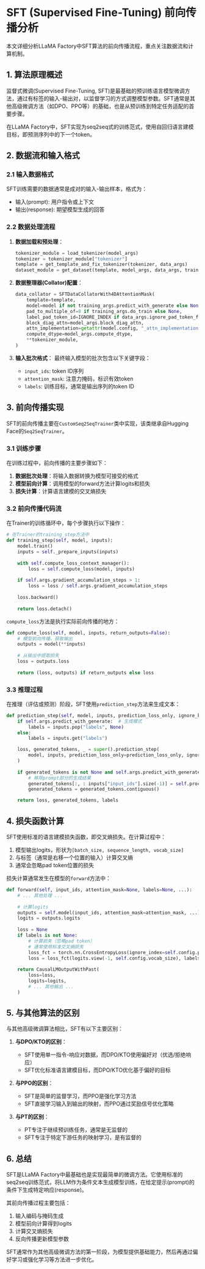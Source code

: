 # SFT (Supervised Fine-Tuning) 前向传播分析

本文详细分析LLaMA Factory中SFT算法的前向传播流程，重点关注数据流和计算机制。

## 1. 算法原理概述

监督式微调(Supervised Fine-Tuning, SFT)是最基础的预训练语言模型微调方法，通过有标签的输入-输出对，以监督学习的方式调整模型参数。SFT通常是其他高级微调方法（如DPO、PPO等）的基础，也是从预训练到特定任务适配的首要步骤。

在LLaMA Factory中，SFT实现为seq2seq式的训练范式，使用自回归语言建模目标，即预测序列中的下一个token。

## 2. 数据流和输入格式

### 2.1 输入数据格式

SFT训练需要的数据通常是成对的输入-输出样本，格式为：
- 输入(prompt): 用户指令或上下文
- 输出(response): 期望模型生成的回答

### 2.2 数据处理流程

1. **数据加载和预处理**：
   ```python
   tokenizer_module = load_tokenizer(model_args)
   tokenizer = tokenizer_module["tokenizer"]
   template = get_template_and_fix_tokenizer(tokenizer, data_args)
   dataset_module = get_dataset(template, model_args, data_args, training_args, stage="sft", **tokenizer_module)
   ```

2. **数据整理器(Collator)配置**：
   ```python
   data_collator = SFTDataCollatorWith4DAttentionMask(
       template=template,
       model=model if not training_args.predict_with_generate else None,
       pad_to_multiple_of=8 if training_args.do_train else None,
       label_pad_token_id=IGNORE_INDEX if data_args.ignore_pad_token_for_loss else tokenizer.pad_token_id,
       block_diag_attn=model_args.block_diag_attn,
       attn_implementation=getattr(model.config, "_attn_implementation", None),
       compute_dtype=model_args.compute_dtype,
       **tokenizer_module,
   )
   ```

3. **输入批次格式**：
   最终输入模型的批次包含以下关键字段：
   - `input_ids`: token ID序列
   - `attention_mask`: 注意力掩码，标识有效token
   - `labels`: 训练目标，通常是输出序列的token ID

## 3. 前向传播实现

SFT的前向传播主要在`CustomSeq2SeqTrainer`类中实现，该类继承自Hugging Face的`Seq2SeqTrainer`。

### 3.1 训练步骤

在训练过程中，前向传播的主要步骤如下：

1. **数据批次处理**：将输入数据转换为模型可接受的格式
2. **模型前向计算**：调用模型的forward方法计算logits和损失
3. **损失计算**：计算语言建模的交叉熵损失

### 3.2 前向传播代码流

在Trainer的训练循环中，每个步骤执行以下操作：

```python
# 在Trainer的training_step方法中
def training_step(self, model, inputs):
    model.train()
    inputs = self._prepare_inputs(inputs)
    
    with self.compute_loss_context_manager():
        loss = self.compute_loss(model, inputs)
        
    if self.args.gradient_accumulation_steps > 1:
        loss = loss / self.args.gradient_accumulation_steps
        
    loss.backward()
    
    return loss.detach()
```

`compute_loss`方法是执行实际前向传播的地方：

```python
def compute_loss(self, model, inputs, return_outputs=False):
    # 模型前向传播，获取输出
    outputs = model(**inputs)
    
    # 从输出中提取损失
    loss = outputs.loss
    
    return (loss, outputs) if return_outputs else loss
```

### 3.3 推理过程

在推理（评估或预测）阶段，SFT使用`prediction_step`方法来生成文本：

```python
def prediction_step(self, model, inputs, prediction_loss_only, ignore_keys=None, **gen_kwargs):
    if self.args.predict_with_generate:  # 生成模式
        labels = inputs.pop("labels", None)
    else:
        labels = inputs.get("labels")

    loss, generated_tokens, _ = super().prediction_step(
        model, inputs, prediction_loss_only=prediction_loss_only, ignore_keys=ignore_keys, **gen_kwargs
    )
    
    if generated_tokens is not None and self.args.predict_with_generate:
        # 移除prompt部分的生成结果
        generated_tokens[:, : inputs["input_ids"].size(-1)] = self.processing_class.pad_token_id
        generated_tokens = generated_tokens.contiguous()

    return loss, generated_tokens, labels
```

## 4. 损失函数计算

SFT使用标准的语言建模损失函数，即交叉熵损失。在计算过程中：

1. 模型输出logits，形状为`[batch_size, sequence_length, vocab_size]`
2. 与标签（通常是右移一个位置的输入）计算交叉熵
3. 通常会忽略pad token位置的损失

损失计算通常发生在模型的`forward`方法中：

```python
def forward(self, input_ids, attention_mask=None, labels=None, ...):
    # ... 其他处理 ...
    
    # 计算logits
    outputs = self.model(input_ids, attention_mask=attention_mask, ...)
    logits = outputs.logits
    
    loss = None
    if labels is not None:
        # 计算损失（忽略pad token）
        # 通常使用标准交叉熵损失
        loss_fct = torch.nn.CrossEntropyLoss(ignore_index=self.config.pad_token_id)
        loss = loss_fct(logits.view(-1, self.config.vocab_size), labels.view(-1))
    
    return CausalLMOutputWithPast(
        loss=loss,
        logits=logits,
        # ... 其他输出 ...
    )
```

## 5. 与其他算法的区别

与其他高级微调算法相比，SFT有以下主要区别：

1. **与DPO/KTO的区别**：
   - SFT使用单一指令-响应对数据，而DPO/KTO使用偏好对（优选/拒绝响应）
   - SFT优化标准语言建模目标，而DPO/KTO优化基于偏好的目标

2. **与PPO的区别**：
   - SFT是简单的监督学习，而PPO是强化学习方法
   - SFT直接学习输入到输出的映射，而PPO通过奖励信号优化策略

3. **与PT的区别**：
   - PT专注于继续预训练任务，通常是无监督的
   - SFT专注于特定下游任务的映射学习，是有监督的

## 6. 总结

SFT是LLaMA Factory中最基础也是实现最简单的微调方法。它使用标准的seq2seq训练范式，将LLM作为条件文本生成模型训练，在给定提示(prompt)的条件下生成特定响应(response)。

其前向传播过程主要包括：
1. 输入编码与掩码生成
2. 模型前向计算得到logits
3. 计算交叉熵损失
4. 反向传播更新模型参数

SFT通常作为其他高级微调方法的第一阶段，为模型提供基础能力，然后再通过偏好学习或强化学习等方法进一步优化。 